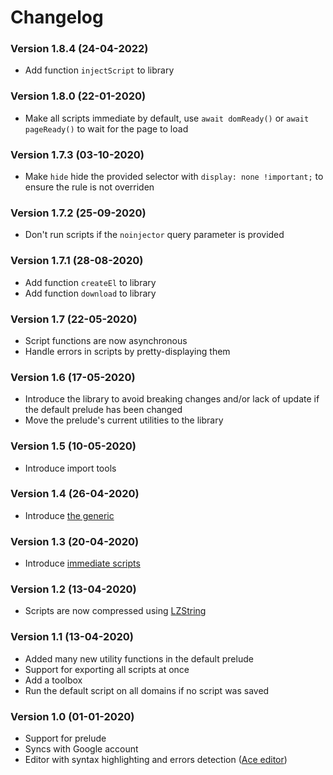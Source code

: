 # Changelog

### Version 1.8.4 (24-04-2022)

-   Add function `injectScript` to library

### Version 1.8.0 (22-01-2020)

-   Make all scripts immediate by default, use `await domReady()` or `await pageReady()` to wait for the page to load

### Version 1.7.3 (03-10-2020)

-   Make `hide` hide the provided selector with `display: none !important;` to ensure the rule is not overriden

### Version 1.7.2 (25-09-2020)

-   Don't run scripts if the `noinjector` query parameter is provided

### Version 1.7.1 (28-08-2020)

-   Add function `createEl` to library
-   Add function `download` to library

### Version 1.7 (22-05-2020)

-   Script functions are now asynchronous
-   Handle errors in scripts by pretty-displaying them

### Version 1.6 (17-05-2020)

-   Introduce the library to avoid breaking changes and/or lack of update if the default prelude has been changed
-   Move the prelude's current utilities to the library

### Version 1.5 (10-05-2020)

-   Introduce import tools

### Version 1.4 (26-04-2020)

-   Introduce [the generic](README.md#the-generic)

### Version 1.3 (20-04-2020)

-   Introduce [immediate scripts](README.md#immediate-scripts)

### Version 1.2 (13-04-2020)

-   Scripts are now compressed using [LZString](https://pieroxy.net/blog/pages/lz-string/index.html)

### Version 1.1 (13-04-2020)

-   Added many new utility functions in the default prelude
-   Support for exporting all scripts at once
-   Add a toolbox
-   Run the default script on all domains if no script was saved

### Version 1.0 (01-01-2020)

-   Support for prelude
-   Syncs with Google account
-   Editor with syntax highlighting and errors detection ([Ace editor](https://ace.c9.io/))
